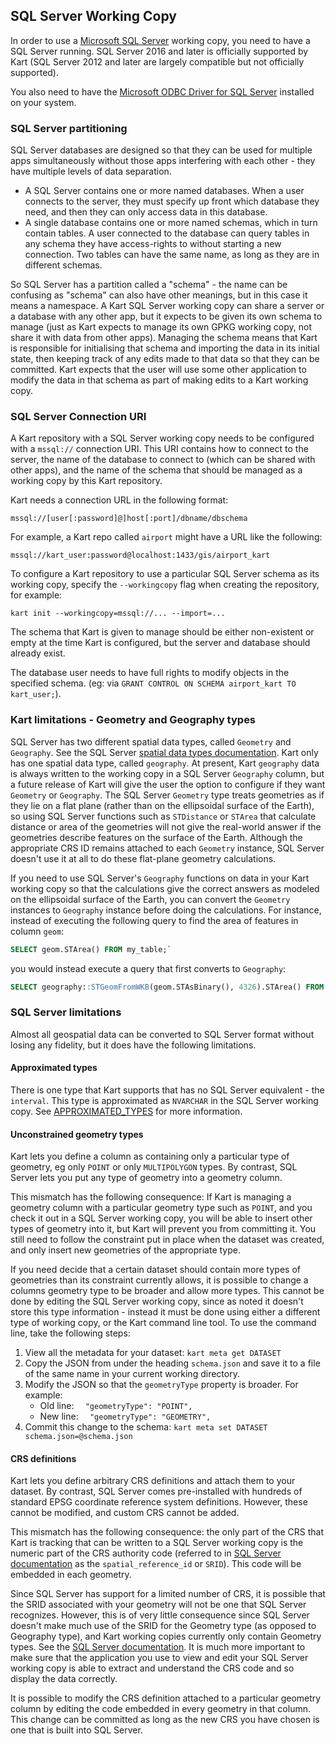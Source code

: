SQL Server Working Copy
-----------------------

In order to use a [Microsoft SQL Server](https://docs.microsoft.com/sql/sql-server/) working copy, you need to have a SQL Server running. SQL Server 2016 and later is officially supported by Kart (SQL Server 2012 and later are largely compatible but not officially supported).

You also need to have the [Microsoft ODBC Driver for SQL Server](https://docs.microsoft.com/sql/connect/odbc/microsoft-odbc-driver-for-sql-server) installed on your system.

### SQL Server partitioning

SQL Server databases are designed so that they can be used for multiple apps simultaneously without those apps interfering with each other - they have multiple levels of data separation.

* A SQL Server contains one or more named databases. When a user connects to the server, they must specify up front which database they need, and then they can only access data in this database.
* A single database contains one or more named schemas, which in turn contain tables. A user connected to the database can query tables in any schema they have access-rights to without starting a new connection. Two tables can have the same name, as long as they are in different schemas.

So SQL Server has a partition called a "schema" - the name can be confusing as "schema" can also have other meanings, but in this case it means a namespace. A Kart SQL Server working copy can share a server or a database with any other app, but it expects to be given its own schema to manage (just as Kart expects to manage its own GPKG working copy, not share it with data from other apps). Managing the schema means that Kart is responsible for initialising that schema and importing the data in its initial state, then keeping track of any edits made to that data so that they can be committed. Kart expects that the user will use some other application to modify the data in that schema as part of making edits to a Kart working copy.

### SQL Server Connection URI

A Kart repository with a SQL Server working copy needs to be configured with a `mssql://` connection URI. This URI contains how to connect to the server, the name of the database to connect to (which can be shared with other apps), and the name of the schema that should be managed as a working copy by this Kart repository.

Kart needs a connection URL in the following format:

`mssql://[user[:password]@]host[:port]/dbname/dbschema`

For example, a Kart repo called `airport` might have a URL like the following:

`mssql://kart_user:password@localhost:1433/gis/airport_kart`

To configure a Kart repository to use a particular SQL Server schema as its working copy, specify the `--workingcopy` flag when creating the repository, for example:

`kart init --workingcopy=mssql://... --import=...`

The schema that Kart is given to manage should be either non-existent or empty at the time Kart is configured, but the server and database should already exist.

The database user needs to have full rights to modify objects in the specified schema. (eg: via `GRANT CONTROL ON SCHEMA airport_kart TO kart_user;`).

### Kart limitations - Geometry and Geography types

SQL Server has two different spatial data types, called `Geometry` and `Geography`. See the SQL Server [spatial data types documentation](https://docs.microsoft.com/sql/relational-databases/spatial/spatial-data-types-overview). Kart only has one spatial data type, called `geography`. At present, Kart `geography` data is always written to the working copy in a SQL Server `Geography` column, but a future release of Kart will give the user the option to configure if they want `Geometry` or `Geography`. The SQL Server `Geometry` type treats geometries as if they lie on a flat plane (rather than on the ellipsoidal surface of the Earth), so using SQL Server functions such as `STDistance` or `STArea` that calculate distance or area of the geometries will not give the real-world answer if the geometries describe features on the surface of the Earth. Although the appropriate CRS ID remains attached to each `Geometry` instance, SQL Server doesn't use it at all to do these flat-plane geometry calculations.

If you need to use SQL Server's `Geography` functions on data in your Kart working copy so that the calculations give the correct answers as modeled on the ellipsoidal surface of the Earth, you can convert the `Geometry` instances to `Geography` instance before doing the calculations. For instance, instead of executing the following query to find the area of features in column `geom`:
```sql
SELECT geom.STArea() FROM my_table;`
```
you would instead execute a query that first converts to `Geography`:
```sql
SELECT geography::STGeomFromWKB(geom.STAsBinary(), 4326).STArea() FROM my_table;`
```

### SQL Server limitations

Almost all geospatial data can be converted to SQL Server format without losing any fidelity, but it does have the following limitations.

#### Approximated types

There is one type that Kart supports that has no SQL Server equivalent - the `interval`. This type is approximated as `NVARCHAR` in the SQL Server working copy. See [APPROXIMATED_TYPES](APPROXIMATED_TYPES.md) for more information.

#### Unconstrained geometry types

Kart lets you define a column as containing only a particular type of geometry, eg only `POINT` or only `MULTIPOLYGON` types. By contrast, SQL Server lets you put any type of geometry into a geometry column.

This mismatch has the following consequence: If Kart is managing a geometry column with a particular geometry type such as `POINT`, and you check it out in a SQL Server working copy, you will be able to insert other types of geometry into it, but Kart will prevent you from committing it. You still need to follow the constraint put in place when the dataset was created, and only insert new geometries of the appropriate type.

If you need decide that a certain dataset should contain more types of geometries than its constraint currently allows, it is possible to change a columns geometry type to be broader and allow more types. This cannot be done by editing the SQL Server working copy, since as noted it doesn't store this type information - instead it must be done using either a different type of working copy, or the Kart command line tool. To use the command line, take the following steps:

1. View all the metadata for your dataset:
   `kart meta get DATASET`
2. Copy the JSON from under the heading `schema.json` and save it to a file of the same name in your current working directory.
3. Modify the JSON so that the `geometryType` property is broader. For example:
   - Old line: `  "geometryType": "POINT",`
   - New line: `  "geometryType": "GEOMETRY",`
4. Commit this change to the schema:
   `kart meta set DATASET schema.json=@schema.json`

#### CRS definitions

Kart lets you define arbitrary CRS definitions and attach them to your dataset. By contrast, SQL Server comes pre-installed with hundreds of standard EPSG coordinate reference system definitions. However, these cannot be modified, and custom CRS cannot be added.

This mismatch has the following consequence: the only part of the CRS that Kart is tracking that can be written to a SQL Server working copy is the numeric part of the CRS authority code (referred to in [SQL Server documentation](https://docs.microsoft.com/sql/relational-databases/system-catalog-views/sys-spatial-reference-systems-transact-sql) as the `spatial_reference_id` or `SRID`). This code will be embedded in each geometry.

Since SQL Server has support for a limited number of CRS, it is possible that the SRID associated with your geometry will not be one that SQL Server recognizes. However, this is of very little consequence since SQL Server doesn't make much use of the SRID for the Geometry type (as opposed to Geography type), and Kart working copies currently only contain Geometry types. See the [SQL Server documentation](https://docs.microsoft.com/sql/relational-databases/spatial/spatial-data-types-overview). It is much more important to make sure that the application you use to view and edit your SQL Server working copy is able to extract and understand the CRS code and so display the data correctly.

It is possible to modify the CRS definition attached to a particular geometry column by editing the code embedded in every geometry in that column. This change can be committed as long as the new CRS you have chosen is one that is built into SQL Server.
